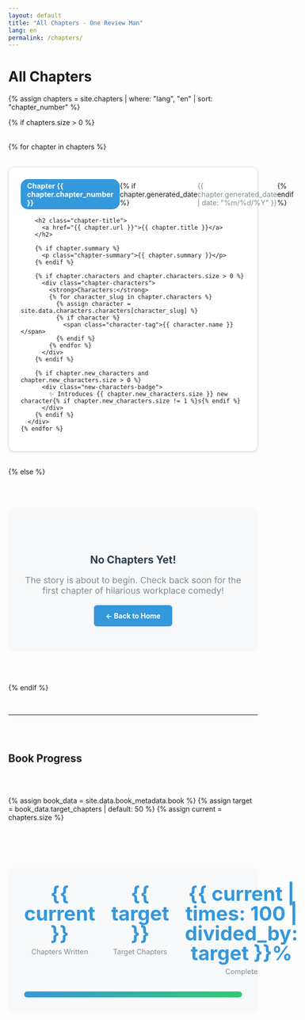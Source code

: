 ```yaml
---
layout: default
title: "All Chapters - One Review Man"
lang: en
permalink: /chapters/
---
```


# All Chapters

{% assign chapters = site.chapters | where: "lang", "en" | sort: "chapter_number" %}

{% if chapters.size > 0 %}
  <div class="chapters-grid">
    {% for chapter in chapters %}
      <div class="chapter-card">
        <div class="chapter-header">
          <span class="chapter-number">Chapter {{ chapter.chapter_number }}</span>
          {% if chapter.generated_date %}
            <span class="chapter-date">{{ chapter.generated_date | date: "%m/%d/%Y" }}</span>
          {% endif %}
        </div>
        
        <h2 class="chapter-title">
          <a href="{{ chapter.url }}">{{ chapter.title }}</a>
        </h2>
        
        {% if chapter.summary %}
          <p class="chapter-summary">{{ chapter.summary }}</p>
        {% endif %}
        
        {% if chapter.characters and chapter.characters.size > 0 %}
          <div class="chapter-characters">
            <strong>Characters:</strong>
            {% for character_slug in chapter.characters %}
              {% assign character = site.data.characters.characters[character_slug] %}
              {% if character %}
                <span class="character-tag">{{ character.name }}</span>
              {% endif %}
            {% endfor %}
          </div>
        {% endif %}
        
        {% if chapter.new_characters and chapter.new_characters.size > 0 %}
          <div class="new-characters-badge">
            ✨ Introduces {{ chapter.new_characters.size }} new character{% if chapter.new_characters.size != 1 %}s{% endif %}
          </div>
        {% endif %}
      </div>
    {% endfor %}
  </div>
{% else %}
  <div class="no-chapters">
    <h2>No Chapters Yet!</h2>
    <p>The story is about to begin. Check back soon for the first chapter of hilarious workplace comedy!</p>
    <a href="/" class="back-home">← Back to Home</a>
  </div>
{% endif %}

---

## Book Progress

{% assign book_data = site.data.book_metadata.book %}
{% assign target = book_data.target_chapters | default: 50 %}
{% assign current = chapters.size %}

<div class="progress-section">
  <div class="progress-stats">
    <div class="stat">
      <span class="stat-number">{{ current }}</span>
      <span class="stat-label">Chapters Written</span>
    </div>
    <div class="stat">
      <span class="stat-number">{{ target }}</span>
      <span class="stat-label">Target Chapters</span>
    </div>
    <div class="stat">
      <span class="stat-number">{{ current | times: 100 | divided_by: target }}%</span>
      <span class="stat-label">Complete</span>
    </div>
  </div>
  
  <div class="progress-bar">
    <div class="progress-fill" style="width: {{ current | times: 100 | divided_by: target }}%"></div>
  </div>
</div>

<style>
.chapters-grid {
  display: grid;
  grid-template-columns: repeat(auto-fit, minmax(350px, 1fr));
  gap: 2rem;
  margin: 2rem 0;
}

.chapter-card {
  background: white;
  border: 1px solid #e1e5e9;
  border-radius: 12px;
  padding: 1.5rem;
  box-shadow: 0 2px 4px rgba(0,0,0,0.1);
  transition: transform 0.2s ease, box-shadow 0.2s ease;
}

.chapter-card:hover {
  transform: translateY(-3px);
  box-shadow: 0 6px 12px rgba(0,0,0,0.15);
}

.chapter-header {
  display: flex;
  justify-content: space-between;
  align-items: center;
  margin-bottom: 1rem;
}

.chapter-number {
  background-color: #3498db;
  color: white;
  padding: 0.3rem 0.8rem;
  border-radius: 15px;
  font-size: 0.9rem;
  font-weight: bold;
}

.chapter-date {
  color: #7f8c8d;
  font-size: 0.9rem;
}

.chapter-title {
  margin: 0 0 1rem 0;
  color: #2c3e50;
}

.chapter-title a {
  color: inherit;
  text-decoration: none;
}

.chapter-title a:hover {
  color: #3498db;
}

.chapter-summary {
  color: #5a6c7d;
  font-style: italic;
  line-height: 1.5;
  margin-bottom: 1rem;
}

.chapter-characters {
  margin-bottom: 1rem;
  font-size: 0.9rem;
}

.character-tag {
  background-color: #ecf0f1;
  color: #2c3e50;
  padding: 0.2rem 0.5rem;
  border-radius: 10px;
  font-size: 0.8rem;
  margin-right: 0.5rem;
  display: inline-block;
  margin-bottom: 0.3rem;
}

.new-characters-badge {
  background-color: #e8f5e8;
  color: #27ae60;
  padding: 0.5rem;
  border-radius: 6px;
  font-size: 0.9rem;
  text-align: center;
  border: 1px solid #d5f4e6;
}

.no-chapters {
  text-align: center;
  padding: 4rem 2rem;
  background-color: #f8f9fa;
  border-radius: 12px;
  margin: 2rem 0;
}

.no-chapters h2 {
  color: #2c3e50;
  margin-bottom: 1rem;
}

.no-chapters p {
  color: #7f8c8d;
  font-size: 1.1rem;
  margin-bottom: 2rem;
}

.back-home {
  background-color: #3498db;
  color: white;
  padding: 0.8rem 1.5rem;
  border-radius: 6px;
  text-decoration: none;
  font-weight: bold;
  transition: background-color 0.2s ease;
}

.back-home:hover {
  background-color: #2980b9;
  color: white;
  text-decoration: none;
}

.progress-section {
  background-color: #f8f9fa;
  padding: 2rem;
  border-radius: 12px;
  margin-top: 3rem;
}

.progress-stats {
  display: grid;
  grid-template-columns: repeat(3, 1fr);
  gap: 2rem;
  margin-bottom: 2rem;
  text-align: center;
}

.stat {
  display: flex;
  flex-direction: column;
  align-items: center;
}

.stat-number {
  font-size: 2.5rem;
  font-weight: bold;
  color: #3498db;
  line-height: 1;
}

.stat-label {
  color: #7f8c8d;
  font-size: 0.9rem;
  margin-top: 0.5rem;
}

.progress-bar {
  width: 100%;
  height: 12px;
  background-color: #e1e5e9;
  border-radius: 6px;
  overflow: hidden;
}

.progress-fill {
  height: 100%;
  background: linear-gradient(90deg, #3498db 0%, #2ecc71 100%);
  transition: width 0.3s ease;
}

@media (max-width: 768px) {
  .chapters-grid {
    grid-template-columns: 1fr;
  }
  
  .progress-stats {
    grid-template-columns: 1fr;
    gap: 1rem;
  }
}
</style> 
